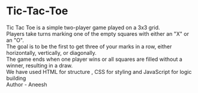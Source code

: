 # Tic-Tac-Toe
Tic Tac Toe is a simple two-player game played on a 3x3 grid.<br> Players take turns marking one of the empty squares with either an "X" or an "O".<br> The goal is to be the first to get three of your marks in a row, either horizontally, vertically, or diagonally.<br> The game ends when one player wins or all squares are filled without a winner, resulting in a draw.
<br>
We have used HTML for structure , CSS for styling and JavaScript for logic building
<br>
Author - Aneesh 
